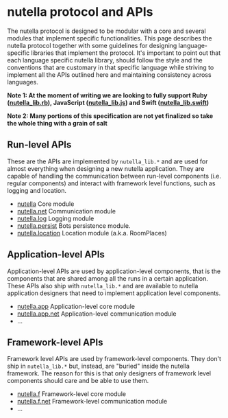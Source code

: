 # nutella protocol and APIs

The nutella protocol is designed to be modular with a core and several modules that implement specific functionalities. This page describes the nutella protocol together with some guidelines for designing language-specific libraries that implement the protocol. It's important to point out that each language specific nutella library, should follow the style and the conventions that are customary in that specific language while striving to implement all the APIs outlined here and maintaining consistency across languages.

**Note 1: At the moment of writing we are looking to fully support Ruby ([nutella_lib.rb](https://github.com/nutella-framework/nutella_lib.rb)), JavaScript ([nutella_lib.js](https://github.com/nutella-framework/nutella_lib.js)) and Swift ([nutella_lib.swift](https://github.com/nutella-framework/nutella_lib.swift))** 

**Note 2: Many portions of this specification are not yet finalized so take the whole thing with a grain of salt**

## Run-level APIs
These are the APIs are implemented by `nutella_lib.*` and are used for almost everything when designing a new nutella application. They are capable of handling the communication between run-level components (i.e. regular components) and interact with framework level functions, such as logging and location.
* [nutella](core.md) Core module
* [nutella.net](nutella.net.md) Communication module
* [nutella.log](nutella.log.md) Logging module
* [nutella.persist](nutella.persist.md) Bots persistence module.
* [nutella.location](nutella.location.md) Location module (a.k.a. RoomPlaces)

## Application-level APIs
Application-level APIs are used by application-level components, that is the components that are shared among all the runs in a certain application. These APIs also ship with `nutella_lib.*` and are available to nutella application designers that need to implement application level components.
* [nutella.app](nutella.app.md) Application-level core module
* [nutella.app.net](nutella.app.net.md) Application-level communication module
* ...

## Framework-level APIs
Framework level APIs are used by framework-level components. They don't ship in `nutella_lib.*` but, instead, are "buried" inside the nutella framework. The reason for this is that only designers of framework level components should care and be able to use them.
* [nutella.f](nutella.f.md) Framework-level core module
* [nutella.f.net](nutella.f.net.md) Framework-level communication module
* ...


